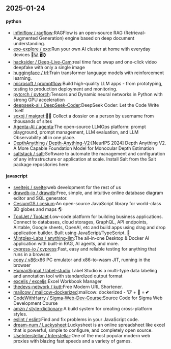## 2025-01-24

#### python
* [infiniflow / ragflow](https://github.com/infiniflow/ragflow):RAGFlow is an open-source RAG (Retrieval-Augmented Generation) engine based on deep document understanding.
* [exo-explore / exo](https://github.com/exo-explore/exo):Run your own AI cluster at home with everyday devices 📱💻 🖥️⌚
* [hacksider / Deep-Live-Cam](https://github.com/hacksider/Deep-Live-Cam):real time face swap and one-click video deepfake with only a single image
* [huggingface / trl](https://github.com/huggingface/trl):Train transformer language models with reinforcement learning.
* [microsoft / promptflow](https://github.com/microsoft/promptflow):Build high-quality LLM apps - from prototyping, testing to production deployment and monitoring.
* [pytorch / pytorch](https://github.com/pytorch/pytorch):Tensors and Dynamic neural networks in Python with strong GPU acceleration
* [deepseek-ai / DeepSeek-Coder](https://github.com/deepseek-ai/DeepSeek-Coder):DeepSeek Coder: Let the Code Write Itself
* [soxoj / maigret](https://github.com/soxoj/maigret):🕵️‍♂️ Collect a dossier on a person by username from thousands of sites
* [Agenta-AI / agenta](https://github.com/Agenta-AI/agenta):The open-source LLMOps platform: prompt playground, prompt management, LLM evaluation, and LLM Observability all in one place.
* [DepthAnything / Depth-Anything-V2](https://github.com/DepthAnything/Depth-Anything-V2):[NeurIPS 2024] Depth Anything V2. A More Capable Foundation Model for Monocular Depth Estimation
* [saltstack / salt](https://github.com/saltstack/salt):Software to automate the management and configuration of any infrastructure or application at scale. Install Salt from the Salt package repositories here:

#### javascript
* [sveltejs / svelte](https://github.com/sveltejs/svelte):web development for the rest of us
* [drawdb-io / drawdb](https://github.com/drawdb-io/drawdb):Free, simple, and intuitive online database diagram editor and SQL generator.
* [CesiumGS / cesium](https://github.com/CesiumGS/cesium):An open-source JavaScript library for world-class 3D globes and maps 🌎
* [ToolJet / ToolJet](https://github.com/ToolJet/ToolJet):Low-code platform for building business applications. Connect to databases, cloud storages, GraphQL, API endpoints, Airtable, Google sheets, OpenAI, etc and build apps using drag and drop application builder. Built using JavaScript/TypeScript. 🚀
* [Mintplex-Labs / anything-llm](https://github.com/Mintplex-Labs/anything-llm):The all-in-one Desktop & Docker AI application with built-in RAG, AI agents, and more.
* [cypress-io / cypress](https://github.com/cypress-io/cypress):Fast, easy and reliable testing for anything that runs in a browser.
* [copy / v86](https://github.com/copy/v86):x86 PC emulator and x86-to-wasm JIT, running in the browser
* [HumanSignal / label-studio](https://github.com/HumanSignal/label-studio):Label Studio is a multi-type data labeling and annotation tool with standardized output format
* [exceljs / exceljs](https://github.com/exceljs/exceljs):Excel Workbook Manager
* [thedevs-network / kutt](https://github.com/thedevs-network/kutt):Free Modern URL Shortener.
* [mailcow / mailcow-dockerized](https://github.com/mailcow/mailcow-dockerized):mailcow: dockerized - 🐮 + 🐋 = 💕
* [CodeWithHarry / Sigma-Web-Dev-Course](https://github.com/CodeWithHarry/Sigma-Web-Dev-Course):Source Code for Sigma Web Development Course
* [amzn / style-dictionary](https://github.com/amzn/style-dictionary):A build system for creating cross-platform styles.
* [eslint / eslint](https://github.com/eslint/eslint):Find and fix problems in your JavaScript code.
* [dream-num / Luckysheet](https://github.com/dream-num/Luckysheet):Luckysheet is an online spreadsheet like excel that is powerful, simple to configure, and completely open source.
* [UseInterstellar / Interstellar](https://github.com/UseInterstellar/Interstellar):One of the most popular modern web proxies with blazing fast speeds and a variety of games.
